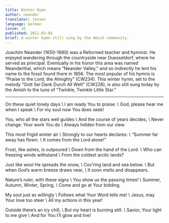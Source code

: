 ```yaml
---
title: Winter Hymn
author: neander
translator: jensen
language: German
issue: 16
published: 2011-03-05
brief: A winter hymn still sung by the Amish community.
---
```


Joachim Neander (1650-1680) was a Reformed teacher and hymnist. He enjoyed wandering through the countryside near Duesseldorf, where he served as principal. Eventually in his honor this area was named Neanderthal, which means “Neander Valley,” and so indirectly he lent his name to the fossil found there in 1856. The most popular of his hymns is “Praise to the Lord, the Almighty” (CW234). This winter hymn, set to the melody “Gott Sei Dank Durch All Welt” (CW226), is also still sung today by the Amish to the tune of “Twinkle, Twinkle Little Star.”

---

On these quiet lonely days \\
I am ready You to praise. \\
God, please hear me when I speak \\
For my soul now You does seek!

You, who all the stars well guides \\
And the course of years decides, \\
Never change: Your work You do \\
Always hidden from our view.

This most frigid winter air \\
Strongly to our hearts declares: \\
“Summer far away has flown. \\
It comes from the Lord alone!”  

Frost, like ashes, is outpoured \\
Down from the hand of the Lord. \\
Who can freezing winds withstand \\
From the coldest arctic lands?

Just like wool He spreads the snow, \\ 
Cov’ring land and sea below. \\
But when God’s warm breeze draws near, \\
It soon melts and disappears.

Nature’s ruler, with these signs \\
You show us the passing times! \\
Summer, Autumn, Winter, Spring, \\
Come and go at Your bidding.

My soul just as willingly \\
Follows what Your Word tells me! \\
Jesus, may Your love too steer \\
All my actions in this year!  

Outside there’s an icy chill, \\
But my heart is burning still. \\
Savior, Your light to me give \\
And for You I’ll glow and live!